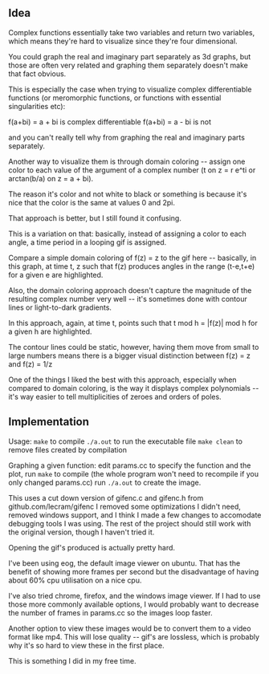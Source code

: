 Idea
----------

Complex functions essentially take two variables and return two variables,
which means they're hard to visualize since they're four dimensional.

You could graph the real and imaginary part separately as 3d graphs, but those are
often very related and graphing them separately doesn't make that fact obvious.

This is especially the case when trying to visualize complex differentiable
functions (or meromorphic functions, or functions with essential singularities etc):

f(a+bi) = a + bi is complex differentiable
f(a+bi) = a - bi is not

and you can't really tell why from graphing the real and imaginary parts
separately.

Another way to visualize them is through domain coloring -- assign one color to
each value of the argument of a complex number (t on z = r e^ti or arctan(b/a) on z = a + bi).

The reason it's color and not white to black or something is because it's nice
that the color is the same at values 0 and 2pi.

That approach is better, but I still found it confusing.

This is a variation on that: basically, instead of assigning a color to each
angle, a time period in a looping gif is assigned.

Compare a simple domain coloring of f(z) = z to the gif here --
basically, in this graph, at time t, z such that f(z) produces angles
in the range (t-e,t+e) for a given e are highlighted.

Also, the domain coloring approach doesn't capture the magnitude of the resulting
complex number very well -- it's sometimes done with contour lines or light-to-dark gradients.

In this approach, again, at time t, points such that t mod h = |f(z)| mod h
for a given h are highlighted.

The contour lines could be static, however, having them move from small to large
numbers means there is a bigger visual distinction between f(z) = z and f(z) = 1/z

One of the things I liked the best with this approach, especially when compared to domain
coloring, is the way it displays complex polynomials -- it's way easier to tell multiplicities
of zeroes and orders of poles.

Implementation
--------------
Usage:
`make` to compile
`./a.out` to run the executable file
`make clean` to remove files created by compilation

Graphing a given function:
edit params.cc to specify the function and the plot,
run `make` to compile (the whole program won't need to recompile if you only changed params.cc)
run `./a.out` to create the image.


This uses a cut down version of gifenc.c and gifenc.h from github.com/lecram/gifenc
I removed some optimizations I didn't need, removed windows support, and I think I made a few changes
to accomodate debugging tools I was using.
The rest of the project should still work with the original version, though I haven't tried
it.

Opening the gif's produced is actually pretty hard.

I've been using eog, the default image viewer on ubuntu. That has the benefit of showing more frames
per second but the disadvantage of having about 60% cpu utilisation on a nice cpu.

I've also tried chrome, firefox, and the windows image viewer. If I had to use those more commonly
available options, I would probably want to decrease the number of frames in params.cc so the images
loop faster.

Another option to view these images would be to convert them to a video format like mp4. This will lose quality --
gif's are lossless, which is probably why it's so hard to view these in the first place.


This is something I did in my free time.

